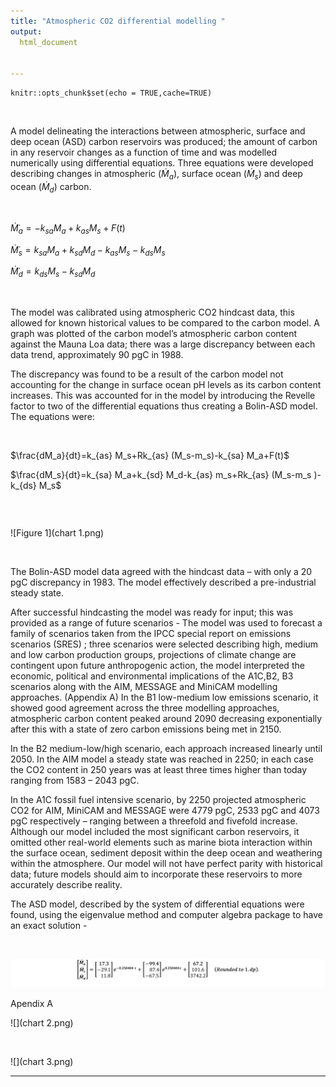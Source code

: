 ```yaml
---
title: "Atmospheric CO2 differential modelling "
output:
  html_document
    
  
---
```


```{r setup, include=FALSE}
knitr::opts_chunk$set(echo = TRUE,cache=TRUE)
```
  
  
<br/>   
  
A model delineating the interactions between atmospheric, surface and deep ocean (ASD) carbon reservoirs was produced; the amount of carbon in any reservoir changes as a function of time and was modelled numerically using differential equations. 
Three equations were developed describing changes in atmospheric $(\dot M_a)$, surface ocean $(\dot M_s)$ and deep ocean $(\dot M_d)$  carbon.

 <br/>
  
$\dot M ̇_a=-k_{sa} M_a+k_{as} M_s+F(t)$  

$\dot M ̇_s=k_{sa} M_a+k_{sd} M_d-k_{as} M_s-k_{ds} M_s$  

$\dot M ̇_d=k_{ds} M_s-k_{sd} M_d$  


 <br/>  
  
  
The model was calibrated using atmospheric CO2 hindcast data, this allowed for known historical values to be compared to the carbon model. 
A graph was plotted of the carbon model’s atmospheric carbon content against the Mauna Loa data; there was a large discrepancy between each data trend, approximately 90 pgC in 1988.

The discrepancy was found to be a result of the carbon model not accounting for the change in surface ocean pH levels as its carbon content increases. This was accounted for in the model by introducing the Revelle factor to two of the differential equations thus creating a Bolin-ASD model. The equations were:   
  
<br/>  
  
$\frac{dM_a}{dt}=k_{as} M_s+Rk_{as} (M_s-m_s)-k_{sa} M_a+F(t)$  

$\frac{dM_s}{dt}=k_{sa} M_a+k_{sd} M_d-k_{as} m_s+Rk_{as} (M_s-m_s )-k_{ds} M_s$   

  
<br/>

   
```{r , out.width = '100%',echo=FALSE}
```  
  
    
  
    
![Figure 1](chart 1.png)

<br/>
  
The Bolin-ASD model data agreed with the hindcast data – with only a 20 pgC discrepancy in 1983. The model effectively described a pre-industrial steady state.

  
After successful hindcasting the model was ready for input; this was provided as a range of future scenarios - The model was used to forecast a family of scenarios taken from the IPCC special report on emissions scenarios (SRES) ; three scenarios were selected describing high, medium and low carbon production groups, projections of climate change are contingent upon future anthropogenic action, the model interpreted the economic, political and environmental implications of the A1C,B2, B3 scenarios along with the AIM, MESSAGE and MiniCAM modelling approaches. (Appendix A)
In the B1 low-medium low emissions scenario, it showed good agreement across the three modelling approaches, atmospheric carbon content peaked around 2090 decreasing exponentially after this with a state of zero carbon emissions being met in 2150.

In the B2 medium-low/high scenario, each approach increased linearly until 2050.
In the AIM model a steady state was reached in 2250; in each case the CO2 content in 250 years was at least three times higher than today ranging from 1583 – 2043 pgC.

In the A1C fossil fuel intensive scenario, by 2250 projected atmospheric CO2 for AIM, MiniCAM and MESSAGE were 4779 pgC, 2533 pgC and 4073 pgC respectively – ranging between a threefold and fivefold increase.
Although our model included the most significant carbon reservoirs, it omitted other real-world elements such as marine biota interaction within the surface ocean, sediment deposit within the deep ocean and weathering within the atmosphere. Our model will not have perfect parity with historical data; future models should aim to incorporate these reservoirs to more accurately describe reality.

The ASD model, described by the system of differential equations were found, using the eigenvalue method and computer algebra package to have an exact solution -  

<br/>


![](fig1.png)

  
  
Apendix A
  
![](chart 2.png)   
  
<br />
  
  
![](chart 3.png)      
  
  
  
  

  
******
